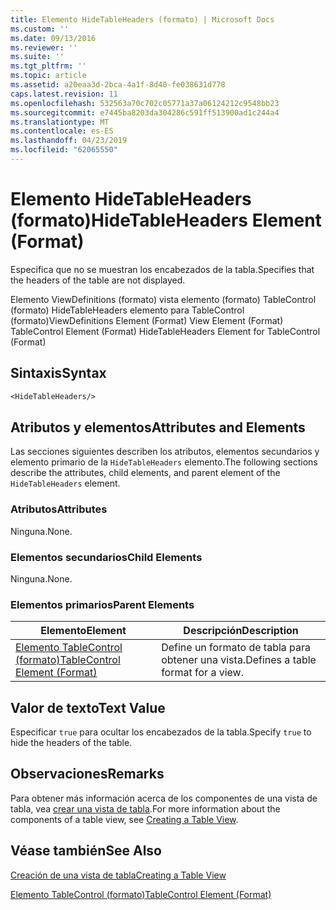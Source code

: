 ```yaml
---
title: Elemento HideTableHeaders (formato) | Microsoft Docs
ms.custom: ''
ms.date: 09/13/2016
ms.reviewer: ''
ms.suite: ''
ms.tgt_pltfrm: ''
ms.topic: article
ms.assetid: a20eaa3d-2bca-4a1f-8d40-fe038631d778
caps.latest.revision: 11
ms.openlocfilehash: 532563a70c702c05771a37a06124212c9548bb23
ms.sourcegitcommit: e7445ba8203da304286c591ff513900ad1c244a4
ms.translationtype: MT
ms.contentlocale: es-ES
ms.lasthandoff: 04/23/2019
ms.locfileid: "62065550"
---
```

# <a name="hidetableheaders-element-format"></a><span data-ttu-id="be45d-102">Elemento HideTableHeaders (formato)</span><span class="sxs-lookup"><span data-stu-id="be45d-102">HideTableHeaders Element (Format)</span></span>

<span data-ttu-id="be45d-103">Especifica que no se muestran los encabezados de la tabla.</span><span class="sxs-lookup"><span data-stu-id="be45d-103">Specifies that the headers of the table are not displayed.</span></span>

<span data-ttu-id="be45d-104">Elemento ViewDefinitions (formato) vista elemento (formato) TableControl (formato) HideTableHeaders elemento para TableControl (formato)</span><span class="sxs-lookup"><span data-stu-id="be45d-104">ViewDefinitions Element (Format) View Element (Format) TableControl Element (Format) HideTableHeaders Element for TableControl (Format)</span></span>

## <a name="syntax"></a><span data-ttu-id="be45d-105">Sintaxis</span><span class="sxs-lookup"><span data-stu-id="be45d-105">Syntax</span></span>

```vb
<HideTableHeaders/>
```

## <a name="attributes-and-elements"></a><span data-ttu-id="be45d-106">Atributos y elementos</span><span class="sxs-lookup"><span data-stu-id="be45d-106">Attributes and Elements</span></span>

<span data-ttu-id="be45d-107">Las secciones siguientes describen los atributos, elementos secundarios y elemento primario de la `HideTableHeaders` elemento.</span><span class="sxs-lookup"><span data-stu-id="be45d-107">The following sections describe the attributes, child elements, and parent element of the `HideTableHeaders` element.</span></span>

### <a name="attributes"></a><span data-ttu-id="be45d-108">Atributos</span><span class="sxs-lookup"><span data-stu-id="be45d-108">Attributes</span></span>

<span data-ttu-id="be45d-109">Ninguna.</span><span class="sxs-lookup"><span data-stu-id="be45d-109">None.</span></span>

### <a name="child-elements"></a><span data-ttu-id="be45d-110">Elementos secundarios</span><span class="sxs-lookup"><span data-stu-id="be45d-110">Child Elements</span></span>

<span data-ttu-id="be45d-111">Ninguna.</span><span class="sxs-lookup"><span data-stu-id="be45d-111">None.</span></span>

### <a name="parent-elements"></a><span data-ttu-id="be45d-112">Elementos primarios</span><span class="sxs-lookup"><span data-stu-id="be45d-112">Parent Elements</span></span>

|<span data-ttu-id="be45d-113">Elemento</span><span class="sxs-lookup"><span data-stu-id="be45d-113">Element</span></span>|<span data-ttu-id="be45d-114">Descripción</span><span class="sxs-lookup"><span data-stu-id="be45d-114">Description</span></span>|
|-------------|-----------------|
|[<span data-ttu-id="be45d-115">Elemento TableControl (formato)</span><span class="sxs-lookup"><span data-stu-id="be45d-115">TableControl Element (Format)</span></span>](./tablecontrol-element-format.md)|<span data-ttu-id="be45d-116">Define un formato de tabla para obtener una vista.</span><span class="sxs-lookup"><span data-stu-id="be45d-116">Defines a table format for a view.</span></span>|

## <a name="text-value"></a><span data-ttu-id="be45d-117">Valor de texto</span><span class="sxs-lookup"><span data-stu-id="be45d-117">Text Value</span></span>

<span data-ttu-id="be45d-118">Especificar `true` para ocultar los encabezados de la tabla.</span><span class="sxs-lookup"><span data-stu-id="be45d-118">Specify `true` to hide the headers of the table.</span></span>

## <a name="remarks"></a><span data-ttu-id="be45d-119">Observaciones</span><span class="sxs-lookup"><span data-stu-id="be45d-119">Remarks</span></span>

<span data-ttu-id="be45d-120">Para obtener más información acerca de los componentes de una vista de tabla, vea [crear una vista de tabla](./creating-a-table-view.md).</span><span class="sxs-lookup"><span data-stu-id="be45d-120">For more information about the components of a table view, see [Creating a Table View](./creating-a-table-view.md).</span></span>

## <a name="see-also"></a><span data-ttu-id="be45d-121">Véase también</span><span class="sxs-lookup"><span data-stu-id="be45d-121">See Also</span></span>

[<span data-ttu-id="be45d-122">Creación de una vista de tabla</span><span class="sxs-lookup"><span data-stu-id="be45d-122">Creating a Table View</span></span>](./creating-a-table-view.md)

[<span data-ttu-id="be45d-123">Elemento TableControl (formato)</span><span class="sxs-lookup"><span data-stu-id="be45d-123">TableControl Element (Format)</span></span>](./tablecontrol-element-format.md)
